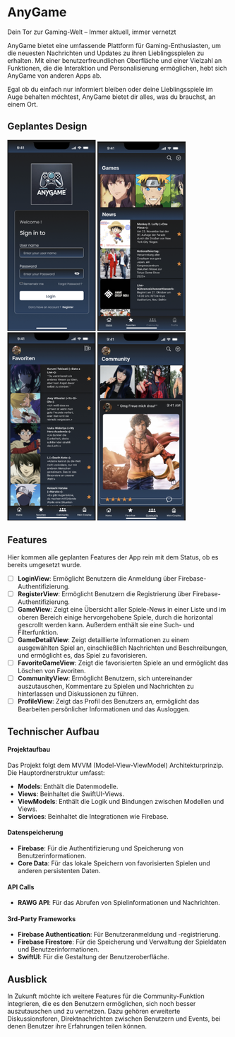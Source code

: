 # AnyGame

Dein Tor zur Gaming-Welt – Immer aktuell, immer vernetzt

AnyGame bietet eine umfassende Plattform für Gaming-Enthusiasten, um die neuesten Nachrichten und Updates zu ihren Lieblingsspielen zu erhalten. Mit einer benutzerfreundlichen Oberfläche und einer Vielzahl an Funktionen, die die Interaktion und Personalisierung ermöglichen, hebt sich AnyGame von anderen Apps ab. 

Egal ob du einfach nur informiert bleiben oder deine Lieblingsspiele im Auge behalten möchtest, AnyGame bietet dir alles, was du brauchst, an einem Ort.

## Geplantes Design
<p>
  <img src="./img/LogIn.png" width="200">
  <img src="./img/Home.png" width="200">
  <img src="./img/Favoriten.png" width="200">
  <img src="./img/Community.png" width="200">
</p>

## Features
Hier kommen alle geplanten Features der App rein mit dem Status, ob es bereits umgesetzt wurde.

- [ ] **LoginView**: Ermöglicht Benutzern die Anmeldung über Firebase-Authentifizierung.
- [ ] **RegisterView**: Ermöglicht Benutzern die Registrierung über Firebase-Authentifizierung.
- [ ] **GameView**: Zeigt eine Übersicht aller Spiele-News in einer Liste und im oberen Bereich einige hervorgehobene Spiele, durch die horizontal gescrollt werden kann. Außerdem enthält sie eine Such- und Filterfunktion.
- [ ] **GameDetailView**: Zeigt detaillierte Informationen zu einem ausgewählten Spiel an, einschließlich Nachrichten und Beschreibungen, und ermöglicht es, das Spiel zu favorisieren.
- [ ] **FavoriteGameView**: Zeigt die favorisierten Spiele an und ermöglicht das Löschen von Favoriten.
- [ ] **CommunityView**: Ermöglicht Benutzern, sich untereinander auszutauschen, Kommentare zu Spielen und Nachrichten zu hinterlassen und Diskussionen zu führen.
- [ ] **ProfileView**: Zeigt das Profil des Benutzers an, ermöglicht das Bearbeiten persönlicher Informationen und das Ausloggen.

## Technischer Aufbau

#### Projektaufbau
Das Projekt folgt dem MVVM (Model-View-ViewModel) Architekturprinzip. Die Hauptordnerstruktur umfasst:

- **Models**: Enthält die Datenmodelle.
- **Views**: Beinhaltet die SwiftUI-Views.
- **ViewModels**: Enthält die Logik und Bindungen zwischen Modellen und Views.
- **Services**: Beinhaltet die Integrationen wie Firebase.

#### Datenspeicherung
- **Firebase**: Für die Authentifizierung und Speicherung von Benutzerinformationen.
- **Core Data**: Für das lokale Speichern von favorisierten Spielen und anderen persistenten Daten.

#### API Calls
- **RAWG API**: Für das Abrufen von Spielinformationen und Nachrichten.

#### 3rd-Party Frameworks
- **Firebase Authentication**: Für Benutzeranmeldung und -registrierung.
- **Firebase Firestore**: Für die Speicherung und Verwaltung der Spieldaten und Benutzerinformationen.
- **SwiftUI**: Für die Gestaltung der Benutzeroberfläche.

## Ausblick
In Zukunft möchte ich weitere Features für die Community-Funktion integrieren, die es den Benutzern ermöglichen, sich noch besser auszutauschen und zu vernetzen. Dazu gehören erweiterte Diskussionsforen, Direktnachrichten zwischen Benutzern und Events, bei denen Benutzer ihre Erfahrungen teilen können.


 
